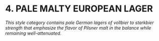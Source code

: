 # 4. PALE MALTY EUROPEAN LAGER

_This style category contains pale German lagers of vollbier to starkbier strength that emphasize the flavor of Pilsner malt in the balance while remaining well-attenuated._
